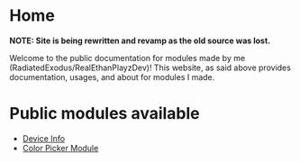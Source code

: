 # Home

**NOTE: Site is being rewritten and revamp as the old source was lost.**

Welcome to the public documentation for modules made by me (RadiatedExodus/RealEthanPlayzDev)!
This website, as said above provides documentation, usages, and about for modules I made.

# Public modules available
- [Device Info](./DeviceInfo/Introduction/)
- [Color Picker Module](./ColorPickerModule/Introduction/)